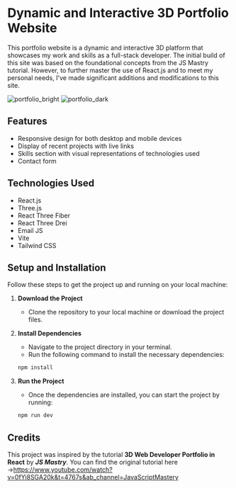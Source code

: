 # Dynamic and Interactive 3D Portfolio Website

This portfolio website is a dynamic and interactive 3D platform that showcases my work and skills as a full-stack developer. The initial build of this site was based on the foundational concepts from the JS Mastry tutorial. However, to further master the use of React.js and to meet my personal needs, I've made significant additions and modifications to this site.

![portfolio_bright](https://github.com/user-attachments/assets/95e2c491-37e7-4c93-80e5-51fe421b5f09)
![portfolio_dark](https://github.com/user-attachments/assets/2b827277-cddf-43c2-837e-d991c2abac37)

## Features
- Responsive design for both desktop and mobile devices
- Display of recent projects with live links
- Skills section with visual representations of technologies used
- Contact form
  

## Technologies Used
- React.js
- Three.js
- React Three Fiber
- React Three Drei
- Email JS
- Vite
- Tailwind CSS


## Setup and Installation

Follow these steps to get the project up and running on your local machine:

1. **Download the Project**
    - Clone the repository to your local machine or download the project files.

2. **Install Dependencies**
    - Navigate to the project directory in your terminal.
    - Run the following command to install the necessary dependencies:
    ```bash
    npm install
    ```

3. **Run the Project**
    - Once the dependencies are installed, you can start the project by running:
    ```bash
    npm run dev
    ```

## Credits

This project was inspired by the tutorial **3D Web Developer Portfolio in React** by _**JS Mastry**_. You can find the original tutorial here →https://www.youtube.com/watch?v=0fYi8SGA20k&t=4767s&ab_channel=JavaScriptMastery

